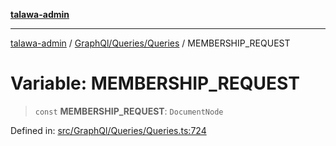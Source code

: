 [**talawa-admin**](../../../../README.md)

***

[talawa-admin](../../../../README.md) / [GraphQl/Queries/Queries](../README.md) / MEMBERSHIP\_REQUEST

# Variable: MEMBERSHIP\_REQUEST

> `const` **MEMBERSHIP\_REQUEST**: `DocumentNode`

Defined in: [src/GraphQl/Queries/Queries.ts:724](https://github.com/gautam-divyanshu/talawa-admin/blob/9fef64ff9fb30eb3195cc9100606d8b7a89bca79/src/GraphQl/Queries/Queries.ts#L724)
